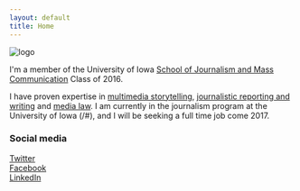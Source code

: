 ```yaml
---
layout: default
title: Home
---
```


![logo](public/test.jpg)

I'm a member of the University of Iowa [School of Journalism and Mass Communication](http://clas.uiowa.edu/sjmc/) Class of 2016.

I have proven expertise in [multimedia storytelling](/), [journalistic reporting and writing](/#) and [media law](/#). I am currently in the journalism program at the University of Iowa (/#), and I will be seeking a full time job come 2017.

### Social media

<!-- go to http://fontawesome.io/icons/ to see more icons -->
<p class="social-icons">
<a href="https://twitter.com/twodzisz"><i class="fa fa-twitter-square" aria-hidden="true"></i>Twitter</a>
<br>
<a href="https://www.facebook.com/wodzisz2"><i class="fa fa-facebook-square" aria-hidden="true"></i>Facebook</a>
<br>
<a href="https://www.linkedin.com/in/tim-wodzisz-038527b9"><i class="fa fa-linkedin-square" aria-hidden="true"></i>LinkedIn</a>
</p>
